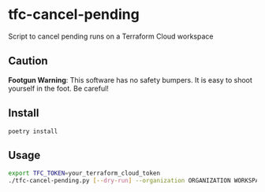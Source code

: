 tfc-cancel-pending
=================

Script to cancel pending runs on a Terraform Cloud workspace


Caution
-------

**Footgun Warning**: This software has no safety bumpers.  It is easy to shoot
yourself in the foot.  Be careful!


Install
-------

```
poetry install
```


Usage
-----

```bash
export TFC_TOKEN=your_terraform_cloud_token
./tfc-cancel-pending.py [--dry-run] --organization ORGANIZATION WORKSPACE_ID
```
